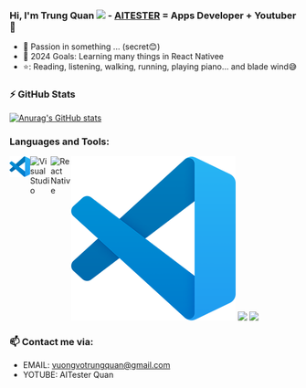 ### Hi, I'm Trung Quan <img src="https://media.giphy.com/media/hvRJCLFzcasrR4ia7z/giphy.gif" width="25px"> -  [AITESTER][website] =  Apps Developer + Youtuber 🌻  


- 🔭 Passion in something ... (secret😊)
- 💪 2024 Goals: Learning many things in React Nativee
- ⭐: Reading, listening, walking, running, playing piano... and blade wind😅

### :zap: GitHub Stats

[![Anurag's GitHub stats](https://github-readme-stats.vercel.app/api?username=FoFauQuan)](https://github.com/FoFauQuan?tab=repositories)

### Languages and Tools:
<td>
<img align="left" alt="Visual Studio Code" width="36px" src="https://raw.githubusercontent.com/github/explore/80688e429a7d4ef2fca1e82350fe8e3517d3494d/topics/visual-studio-code/visual-studio-code.png" />
<img align="left" alt="Visual Studio" width="36px" src="https://upload.wikimedia.org/wikipedia/commons/thumb/2/2c/Visual_Studio_Icon_2022.svg/1200px-Visual_Studio_Icon_2022.svg.png" />
<img align="left" alt="React Native" width="36px" src="https://upload.wikimedia.org/wikipedia/commons/thumb/a/a7/React-icon.svg/1200px-React-icon.svg.png" />
</td>

[![](https://raw.githubusercontent.com/github/explore/80688e429a7d4ef2fca1e82350fe8e3517d3494d/topics/visual-studio-code/visual-studio-code.png)](https://nodesource.com/products/nsolid)
[![](https://upload.wikimedia.org/wikipedia/commons/thumb/2/2c/Visual_Studio_Icon_2022.svg/1200px-Visual_Studio_Icon_2022.svg.png)](https://nodesource.com/products/nsolid)
[![](https://upload.wikimedia.org/wikipedia/commons/thumb/a/a7/React-icon.svg/1200px-React-icon.svg.png)](https://nodesource.com/products/nsolid)
### 📫 Contact me via:
- EMAIL: vuongvotrungquan@gmail.com
- YOTUBE: AITester Quan

[website]: https://www.youtube.com/channel/UCGYXlOsGJUpDX2Ns8ApI3qQ
